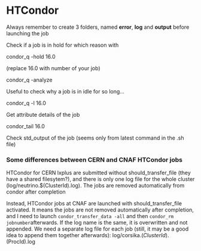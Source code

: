 # HTCondor

Always remember to create 3 folders, named **error**, **log** and **output** before launching the job



Check if a job is in hold for which reason with

condor\_q -hold 16.0&#x20;

(replace 16.0 with number of your job)

condor\_q -analyze

Useful to check why a job is in idle for so long...

condor\_q -l 16.0

Get attribute details of the job

condor\_tail 16.0

Check std\_output of the job (seems only from latest command in the .sh file)





### Some differences between CERN and CNAF HTCondor jobs

HTCondor for CERN lxplus are submitted without should\_transfer\_file (they have a  shared filesytem?), and there is only one log file for the whole cluster (log/neutrino.$(ClusterId).log). The jobs are removed automatically from condor after completion

Instead, HTCondor jobs at CNAF are launched with should\_transfer\_file activated. It means the jobs are not removed automatically after completion, and I need to launch `condor_transfer_data -all` and then `condor_rm jobnumber`afterwards. If the log name is the same, it is overwritten and not appended. We need a separate log file for each job (still, it may be a good idea to append them together afterwards): log/corsika.$(ClusterId).$(ProcId).log

